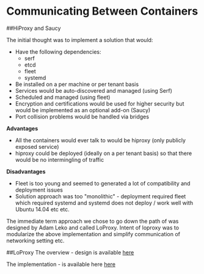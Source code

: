 # Communicating Between Containers

##HiProxy and Saucy

The initial thought was to implement a solution that would:
- Have the following dependencies:
    - serf
    - etcd
    - fleet
    - systemd
- Be installed on a per machine or per tenant basis
- Services would be auto-discovered and managed (using Serf)
- Scheduled and managed (using fleet)
- Encryption and certifications would be used for higher security but would be implemented as an optional add-on (Saucy)
- Port collision problems would be handled via bridges

**Advantages**
- All the containers would ever talk to would be hiproxy (only publicly exposed service)
- hiproxy could be deployed (ideally on a per tenant basis) so that there would be no intermingling of traffic

**Disadvantages**
- Fleet is too young and seemed to generated a lot of compatibility and deployment issues
- Solution approach was too "monolithic" - deployment required fleet which required systemd and systemd does not deploy / work well with Ubuntu 14.04 etc etc.

The immediate term approach we chose to go down the path of was designed by Adam Leko and called LoProxy. Intent of loproxy was to modularize the above implementation and simplify communication of networking setting etc.

##LoProxy
The overview - design is available [here](https://docs.google.com/a/catalyze.io/document/d/1LmuRmtss_Vm_0dneYo3CT4zIRrXr1znhrsBlJbeYM8I/edit)

The implementation - is available here [here](https://github.com/catalyzeio/paas-engineering/issues/85)

